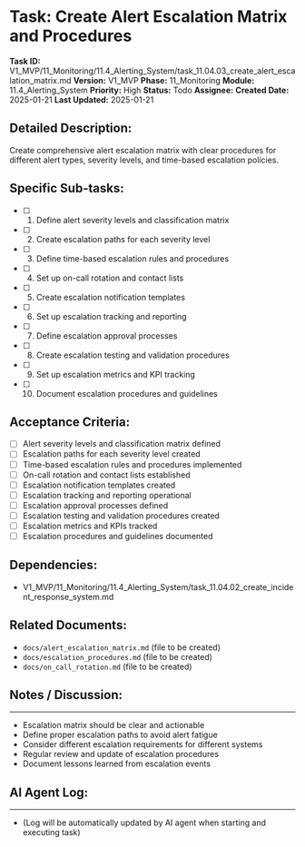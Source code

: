 # Task: Create Alert Escalation Matrix and Procedures

**Task ID:** V1_MVP/11_Monitoring/11.4_Alerting_System/task_11.04.03_create_alert_escalation_matrix.md
**Version:** V1_MVP
**Phase:** 11_Monitoring
**Module:** 11.4_Alerting_System
**Priority:** High
**Status:** Todo
**Assignee:**
**Created Date:** 2025-01-21
**Last Updated:** 2025-01-21

## Detailed Description:
Create comprehensive alert escalation matrix with clear procedures for different alert types, severity levels, and time-based escalation policies.

## Specific Sub-tasks:
- [ ] 1. Define alert severity levels and classification matrix
- [ ] 2. Create escalation paths for each severity level
- [ ] 3. Define time-based escalation rules and procedures
- [ ] 4. Set up on-call rotation and contact lists
- [ ] 5. Create escalation notification templates
- [ ] 6. Set up escalation tracking and reporting
- [ ] 7. Define escalation approval processes
- [ ] 8. Create escalation testing and validation procedures
- [ ] 9. Set up escalation metrics and KPI tracking
- [ ] 10. Document escalation procedures and guidelines

## Acceptance Criteria:
- [ ] Alert severity levels and classification matrix defined
- [ ] Escalation paths for each severity level created
- [ ] Time-based escalation rules and procedures implemented
- [ ] On-call rotation and contact lists established
- [ ] Escalation notification templates created
- [ ] Escalation tracking and reporting operational
- [ ] Escalation approval processes defined
- [ ] Escalation testing and validation procedures created
- [ ] Escalation metrics and KPIs tracked
- [ ] Escalation procedures and guidelines documented

## Dependencies:
- V1_MVP/11_Monitoring/11.4_Alerting_System/task_11.04.02_create_incident_response_system.md

## Related Documents:
- `docs/alert_escalation_matrix.md` (file to be created)
- `docs/escalation_procedures.md` (file to be created)
- `docs/on_call_rotation.md` (file to be created)

## Notes / Discussion:
---
* Escalation matrix should be clear and actionable
* Define proper escalation paths to avoid alert fatigue
* Consider different escalation requirements for different systems
* Regular review and update of escalation procedures
* Document lessons learned from escalation events

## AI Agent Log:
---
* (Log will be automatically updated by AI agent when starting and executing task)
